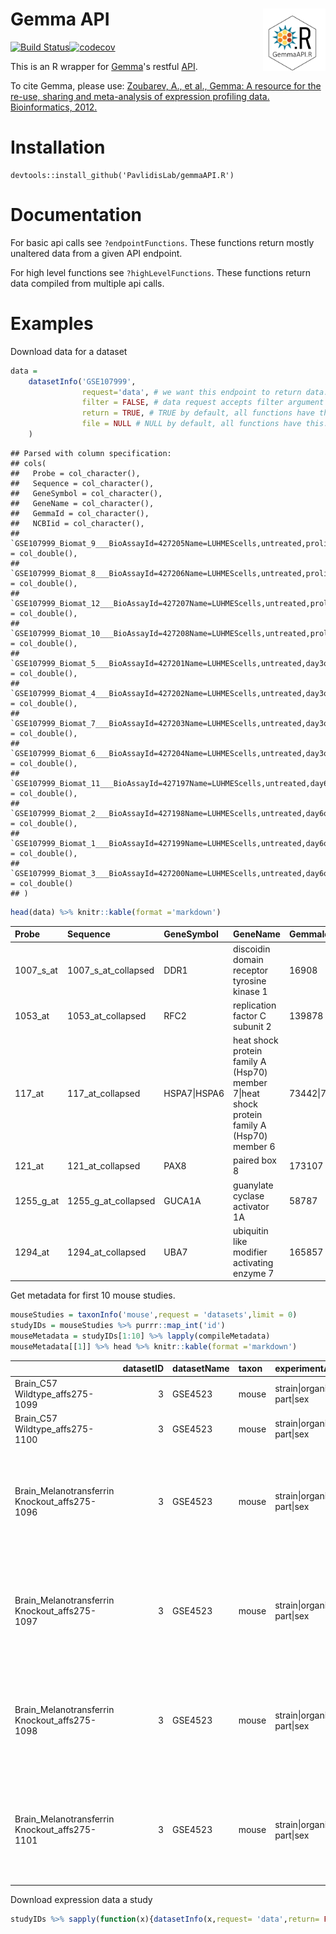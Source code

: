 
Gemma API <img src="gemmaAPI.png" align="right" height="100px"/>
================================================================

[![Build Status](https://travis-ci.org/PavlidisLab/gemmaAPI.R.svg?branch=master)](https://travis-ci.org/PavlidisLab/gemmaAPI.R)[![codecov](https://codecov.io/gh/PavlidisLab/gemmaAPI.R/branch/master/graph/badge.svg)](https://codecov.io/gh/PavlidisLab/gemmaAPI.R)

This is an R wrapper for [Gemma](http://www.chibi.ubc.ca/Gemma/home.html)'s restful [API](http://www.chibi.ubc.ca/Gemma/resources/restapidocs/).

To cite Gemma, please use: [Zoubarev, A., et al., Gemma: A resource for the re-use, sharing and meta-analysis of expression profiling data. Bioinformatics, 2012.](http://dx.doi.org/doi:10.1093/bioinformatics/bts430)

Installation
============

    devtools::install_github('PavlidisLab/gemmaAPI.R')

Documentation
=============

For basic api calls see `?endpointFunctions`. These functions return mostly unaltered data from a given API endpoint.

For high level functions see `?highLevelFunctions`. These functions return data compiled from multiple api calls.

Examples
========

Download data for a dataset

``` r
data = 
    datasetInfo('GSE107999',
                request='data', # we want this endpoint to return data. see documentation
                filter = FALSE, # data request accepts filter argument we want non filtered data
                return = TRUE, # TRUE by default, all functions have this. if false there'll be no return
                file = NULL # NULL by default, all functions have this. If specificed, output will be saved.
    )
```

    ## Parsed with column specification:
    ## cols(
    ##   Probe = col_character(),
    ##   Sequence = col_character(),
    ##   GeneSymbol = col_character(),
    ##   GeneName = col_character(),
    ##   GemmaId = col_character(),
    ##   NCBIid = col_character(),
    ##   `GSE107999_Biomat_9___BioAssayId=427205Name=LUHMEScells,untreated,proliferatingprecursorstaterep4` = col_double(),
    ##   `GSE107999_Biomat_8___BioAssayId=427206Name=LUHMEScells,untreated,proliferatingprecursorstaterep3` = col_double(),
    ##   `GSE107999_Biomat_12___BioAssayId=427207Name=LUHMEScells,untreated,proliferatingprecursorstaterep2` = col_double(),
    ##   `GSE107999_Biomat_10___BioAssayId=427208Name=LUHMEScells,untreated,proliferatingprecursorstaterep1` = col_double(),
    ##   `GSE107999_Biomat_5___BioAssayId=427201Name=LUHMEScells,untreated,day3ofdifferentiationrep4` = col_double(),
    ##   `GSE107999_Biomat_4___BioAssayId=427202Name=LUHMEScells,untreated,day3ofdifferentiationrep3` = col_double(),
    ##   `GSE107999_Biomat_7___BioAssayId=427203Name=LUHMEScells,untreated,day3ofdifferentiationrep2` = col_double(),
    ##   `GSE107999_Biomat_6___BioAssayId=427204Name=LUHMEScells,untreated,day3ofdifferentiationrep1` = col_double(),
    ##   `GSE107999_Biomat_11___BioAssayId=427197Name=LUHMEScells,untreated,day6ofdifferentiationrep4` = col_double(),
    ##   `GSE107999_Biomat_2___BioAssayId=427198Name=LUHMEScells,untreated,day6ofdifferentiationrep3` = col_double(),
    ##   `GSE107999_Biomat_1___BioAssayId=427199Name=LUHMEScells,untreated,day6ofdifferentiationrep2` = col_double(),
    ##   `GSE107999_Biomat_3___BioAssayId=427200Name=LUHMEScells,untreated,day6ofdifferentiationrep1` = col_double()
    ## )

``` r
head(data) %>% knitr::kable(format ='markdown')
```

<table style="width:100%;">
<colgroup>
<col width="0%" />
<col width="1%" />
<col width="1%" />
<col width="7%" />
<col width="1%" />
<col width="1%" />
<col width="7%" />
<col width="7%" />
<col width="7%" />
<col width="7%" />
<col width="7%" />
<col width="7%" />
<col width="7%" />
<col width="7%" />
<col width="7%" />
<col width="7%" />
<col width="7%" />
<col width="7%" />
</colgroup>
<thead>
<tr class="header">
<th align="left">Probe</th>
<th align="left">Sequence</th>
<th align="left">GeneSymbol</th>
<th align="left">GeneName</th>
<th align="left">GemmaId</th>
<th align="left">NCBIid</th>
<th align="right">GSE107999_Biomat_9___BioAssayId=427205Name=LUHMEScells,untreated,proliferatingprecursorstaterep4</th>
<th align="right">GSE107999_Biomat_8___BioAssayId=427206Name=LUHMEScells,untreated,proliferatingprecursorstaterep3</th>
<th align="right">GSE107999_Biomat_12___BioAssayId=427207Name=LUHMEScells,untreated,proliferatingprecursorstaterep2</th>
<th align="right">GSE107999_Biomat_10___BioAssayId=427208Name=LUHMEScells,untreated,proliferatingprecursorstaterep1</th>
<th align="right">GSE107999_Biomat_5___BioAssayId=427201Name=LUHMEScells,untreated,day3ofdifferentiationrep4</th>
<th align="right">GSE107999_Biomat_4___BioAssayId=427202Name=LUHMEScells,untreated,day3ofdifferentiationrep3</th>
<th align="right">GSE107999_Biomat_7___BioAssayId=427203Name=LUHMEScells,untreated,day3ofdifferentiationrep2</th>
<th align="right">GSE107999_Biomat_6___BioAssayId=427204Name=LUHMEScells,untreated,day3ofdifferentiationrep1</th>
<th align="right">GSE107999_Biomat_11___BioAssayId=427197Name=LUHMEScells,untreated,day6ofdifferentiationrep4</th>
<th align="right">GSE107999_Biomat_2___BioAssayId=427198Name=LUHMEScells,untreated,day6ofdifferentiationrep3</th>
<th align="right">GSE107999_Biomat_1___BioAssayId=427199Name=LUHMEScells,untreated,day6ofdifferentiationrep2</th>
<th align="right">GSE107999_Biomat_3___BioAssayId=427200Name=LUHMEScells,untreated,day6ofdifferentiationrep1</th>
</tr>
</thead>
<tbody>
<tr class="odd">
<td align="left">1007_s_at</td>
<td align="left">1007_s_at_collapsed</td>
<td align="left">DDR1</td>
<td align="left">discoidin domain receptor tyrosine kinase 1</td>
<td align="left">16908</td>
<td align="left">780</td>
<td align="right">8.360044</td>
<td align="right">8.347570</td>
<td align="right">8.384220</td>
<td align="right">8.631552</td>
<td align="right">9.426037</td>
<td align="right">9.332862</td>
<td align="right">9.556137</td>
<td align="right">9.571225</td>
<td align="right">9.830016</td>
<td align="right">9.534368</td>
<td align="right">9.644813</td>
<td align="right">9.638160</td>
</tr>
<tr class="even">
<td align="left">1053_at</td>
<td align="left">1053_at_collapsed</td>
<td align="left">RFC2</td>
<td align="left">replication factor C subunit 2</td>
<td align="left">139878</td>
<td align="left">5982</td>
<td align="right">8.321700</td>
<td align="right">8.441607</td>
<td align="right">8.538243</td>
<td align="right">8.223463</td>
<td align="right">6.900833</td>
<td align="right">7.811239</td>
<td align="right">7.362803</td>
<td align="right">7.487110</td>
<td align="right">6.727149</td>
<td align="right">6.781015</td>
<td align="right">6.871821</td>
<td align="right">6.822983</td>
</tr>
<tr class="odd">
<td align="left">117_at</td>
<td align="left">117_at_collapsed</td>
<td align="left">HSPA7|HSPA6</td>
<td align="left">heat shock protein family A (Hsp70) member 7|heat shock protein family A (Hsp70) member 6</td>
<td align="left">73442|73420</td>
<td align="left">3311|3310</td>
<td align="right">5.640347</td>
<td align="right">4.309247</td>
<td align="right">4.561608</td>
<td align="right">4.412733</td>
<td align="right">4.274228</td>
<td align="right">4.109736</td>
<td align="right">4.466428</td>
<td align="right">4.262011</td>
<td align="right">4.013711</td>
<td align="right">4.285905</td>
<td align="right">4.445415</td>
<td align="right">3.929470</td>
</tr>
<tr class="even">
<td align="left">121_at</td>
<td align="left">121_at_collapsed</td>
<td align="left">PAX8</td>
<td align="left">paired box 8</td>
<td align="left">173107</td>
<td align="left">7849</td>
<td align="right">6.915072</td>
<td align="right">7.001704</td>
<td align="right">6.886536</td>
<td align="right">6.995852</td>
<td align="right">6.789746</td>
<td align="right">6.988139</td>
<td align="right">6.950670</td>
<td align="right">6.897583</td>
<td align="right">6.632473</td>
<td align="right">6.872863</td>
<td align="right">6.892053</td>
<td align="right">6.845294</td>
</tr>
<tr class="odd">
<td align="left">1255_g_at</td>
<td align="left">1255_g_at_collapsed</td>
<td align="left">GUCA1A</td>
<td align="left">guanylate cyclase activator 1A</td>
<td align="left">58787</td>
<td align="left">2978</td>
<td align="right">2.328086</td>
<td align="right">2.683368</td>
<td align="right">2.292127</td>
<td align="right">2.395157</td>
<td align="right">2.267915</td>
<td align="right">2.371985</td>
<td align="right">2.148122</td>
<td align="right">2.219700</td>
<td align="right">2.078340</td>
<td align="right">2.243999</td>
<td align="right">2.376379</td>
<td align="right">2.238994</td>
</tr>
<tr class="even">
<td align="left">1294_at</td>
<td align="left">1294_at_collapsed</td>
<td align="left">UBA7</td>
<td align="left">ubiquitin like modifier activating enzyme 7</td>
<td align="left">165857</td>
<td align="left">7318</td>
<td align="right">4.436209</td>
<td align="right">4.315595</td>
<td align="right">4.434729</td>
<td align="right">4.505724</td>
<td align="right">4.182772</td>
<td align="right">4.334539</td>
<td align="right">4.278525</td>
<td align="right">4.204030</td>
<td align="right">4.105466</td>
<td align="right">4.410392</td>
<td align="right">4.382536</td>
<td align="right">4.151413</td>
</tr>
</tbody>
</table>

Get metadata for first 10 mouse studies.

``` r
mouseStudies = taxonInfo('mouse',request = 'datasets',limit = 0)
studyIDs = mouseStudies %>% purrr::map_int('id')
mouseMetadata = studyIDs[1:10] %>% lapply(compileMetadata)
mouseMetadata[[1]] %>% head %>% knitr::kable(format ='markdown')
```

<table>
<colgroup>
<col width="4%" />
<col width="0%" />
<col width="1%" />
<col width="0%" />
<col width="3%" />
<col width="4%" />
<col width="11%" />
<col width="2%" />
<col width="4%" />
<col width="12%" />
<col width="1%" />
<col width="1%" />
<col width="1%" />
<col width="0%" />
<col width="1%" />
<col width="0%" />
<col width="1%" />
<col width="0%" />
<col width="4%" />
<col width="0%" />
<col width="1%" />
<col width="1%" />
<col width="2%" />
<col width="6%" />
<col width="2%" />
<col width="2%" />
<col width="3%" />
<col width="10%" />
<col width="2%" />
<col width="1%" />
<col width="7%" />
</colgroup>
<thead>
<tr class="header">
<th align="left"></th>
<th align="right">datasetID</th>
<th align="left">datasetName</th>
<th align="left">taxon</th>
<th align="left">experimentAnnotClass</th>
<th align="left">experimentAnnotClassOntoID</th>
<th align="left">experimentAnnotClassURI</th>
<th align="left">experimentAnnotation</th>
<th align="left">experimentAnnotationOntoID</th>
<th align="left">experimentAnnotationURI</th>
<th align="left">platformName</th>
<th align="left">technologyType</th>
<th align="right">batchConfound</th>
<th align="left">batchConf</th>
<th align="right">batchEffect</th>
<th align="left">batchEf</th>
<th align="left">batchCorrected</th>
<th align="left">id</th>
<th align="left">sampleName</th>
<th align="left">accession</th>
<th align="right">sampleBiomaterialID</th>
<th align="left">sampleAnnotCategory</th>
<th align="left">sampleAnnotCategoryOntoID</th>
<th align="left">sampleAnnotCategoryURI</th>
<th align="left">sampleAnnotBroadCategory</th>
<th align="left">sampleAnnotBroadCategoryOntoID</th>
<th align="left">sampleAnnotBroadCategoryURI</th>
<th align="left">sampleAnnotation</th>
<th align="left">sampleAnnotationOntoID</th>
<th align="left">sampleAnnotType</th>
<th align="left">sampleAnnotationURI</th>
</tr>
</thead>
<tbody>
<tr class="odd">
<td align="left">Brain_C57 Wildtype_affs275-1099</td>
<td align="right">3</td>
<td align="left">GSE4523</td>
<td align="left">mouse</td>
<td align="left">strain|organism part|sex</td>
<td align="left">EFO_0005135|EFO_0000635|PATO_0000047</td>
<td align="left"><a href="http://www.ebi.ac.uk/efo/EFO_0005135%7Chttp://www.ebi.ac.uk/efo/EFO_0000635%7Chttp://purl.obolibrary.org/obo/PATO_0000047" class="uri">http://www.ebi.ac.uk/efo/EFO_0005135|http://www.ebi.ac.uk/efo/EFO_0000635|http://purl.obolibrary.org/obo/PATO_0000047</a></td>
<td align="left">C57BL/6|brain|female</td>
<td align="left">TGEMO_00016|UBERON_0000955|PATO_0000383</td>
<td align="left"><a href="http://purl.obolibrary.org/obo/TGEMO_00016%7Chttp://purl.obolibrary.org/obo/UBERON_0000955%7Chttp://purl.obolibrary.org/obo/PATO_0000383" class="uri">http://purl.obolibrary.org/obo/TGEMO_00016|http://purl.obolibrary.org/obo/UBERON_0000955|http://purl.obolibrary.org/obo/PATO_0000383</a></td>
<td align="left">GPL1261</td>
<td align="left">ONECOLOR</td>
<td align="right">0</td>
<td align="left">NA</td>
<td align="right">0</td>
<td align="left">NA</td>
<td align="left">FALSE</td>
<td align="left">48</td>
<td align="left">Brain_C57 Wildtype_affs275-1099</td>
<td align="left">GSM101416</td>
<td align="right">48</td>
<td align="left">genotype</td>
<td align="left">EFO_0000513</td>
<td align="left"><a href="http://www.ebi.ac.uk/efo/EFO_0000513" class="uri">http://www.ebi.ac.uk/efo/EFO_0000513</a></td>
<td align="left">genotype</td>
<td align="left">EFO_0000513</td>
<td align="left"><a href="http://www.ebi.ac.uk/efo/EFO_0000513" class="uri">http://www.ebi.ac.uk/efo/EFO_0000513</a></td>
<td align="left">wild type genotype</td>
<td align="left">EFO_0005168</td>
<td align="left">factor</td>
<td align="left"><a href="http://www.ebi.ac.uk/efo/EFO_0005168" class="uri">http://www.ebi.ac.uk/efo/EFO_0005168</a></td>
</tr>
<tr class="even">
<td align="left">Brain_C57 Wildtype_affs275-1100</td>
<td align="right">3</td>
<td align="left">GSE4523</td>
<td align="left">mouse</td>
<td align="left">strain|organism part|sex</td>
<td align="left">EFO_0005135|EFO_0000635|PATO_0000047</td>
<td align="left"><a href="http://www.ebi.ac.uk/efo/EFO_0005135%7Chttp://www.ebi.ac.uk/efo/EFO_0000635%7Chttp://purl.obolibrary.org/obo/PATO_0000047" class="uri">http://www.ebi.ac.uk/efo/EFO_0005135|http://www.ebi.ac.uk/efo/EFO_0000635|http://purl.obolibrary.org/obo/PATO_0000047</a></td>
<td align="left">C57BL/6|brain|female</td>
<td align="left">TGEMO_00016|UBERON_0000955|PATO_0000383</td>
<td align="left"><a href="http://purl.obolibrary.org/obo/TGEMO_00016%7Chttp://purl.obolibrary.org/obo/UBERON_0000955%7Chttp://purl.obolibrary.org/obo/PATO_0000383" class="uri">http://purl.obolibrary.org/obo/TGEMO_00016|http://purl.obolibrary.org/obo/UBERON_0000955|http://purl.obolibrary.org/obo/PATO_0000383</a></td>
<td align="left">GPL1261</td>
<td align="left">ONECOLOR</td>
<td align="right">0</td>
<td align="left">NA</td>
<td align="right">0</td>
<td align="left">NA</td>
<td align="left">FALSE</td>
<td align="left">47</td>
<td align="left">Brain_C57 Wildtype_affs275-1100</td>
<td align="left">GSM101417</td>
<td align="right">47</td>
<td align="left">genotype</td>
<td align="left">EFO_0000513</td>
<td align="left"><a href="http://www.ebi.ac.uk/efo/EFO_0000513" class="uri">http://www.ebi.ac.uk/efo/EFO_0000513</a></td>
<td align="left">genotype</td>
<td align="left">EFO_0000513</td>
<td align="left"><a href="http://www.ebi.ac.uk/efo/EFO_0000513" class="uri">http://www.ebi.ac.uk/efo/EFO_0000513</a></td>
<td align="left">wild type genotype</td>
<td align="left">EFO_0005168</td>
<td align="left">factor</td>
<td align="left"><a href="http://www.ebi.ac.uk/efo/EFO_0005168" class="uri">http://www.ebi.ac.uk/efo/EFO_0005168</a></td>
</tr>
<tr class="odd">
<td align="left">Brain_Melanotransferrin Knockout_affs275-1096</td>
<td align="right">3</td>
<td align="left">GSE4523</td>
<td align="left">mouse</td>
<td align="left">strain|organism part|sex</td>
<td align="left">EFO_0005135|EFO_0000635|PATO_0000047</td>
<td align="left"><a href="http://www.ebi.ac.uk/efo/EFO_0005135%7Chttp://www.ebi.ac.uk/efo/EFO_0000635%7Chttp://purl.obolibrary.org/obo/PATO_0000047" class="uri">http://www.ebi.ac.uk/efo/EFO_0005135|http://www.ebi.ac.uk/efo/EFO_0000635|http://purl.obolibrary.org/obo/PATO_0000047</a></td>
<td align="left">C57BL/6|brain|female</td>
<td align="left">TGEMO_00016|UBERON_0000955|PATO_0000383</td>
<td align="left"><a href="http://purl.obolibrary.org/obo/TGEMO_00016%7Chttp://purl.obolibrary.org/obo/UBERON_0000955%7Chttp://purl.obolibrary.org/obo/PATO_0000383" class="uri">http://purl.obolibrary.org/obo/TGEMO_00016|http://purl.obolibrary.org/obo/UBERON_0000955|http://purl.obolibrary.org/obo/PATO_0000383</a></td>
<td align="left">GPL1261</td>
<td align="left">ONECOLOR</td>
<td align="right">0</td>
<td align="left">NA</td>
<td align="right">0</td>
<td align="left">NA</td>
<td align="left">FALSE</td>
<td align="left">52</td>
<td align="left">Brain_Melanotransferrin Knockout_affs275-1096</td>
<td align="left">GSM101412</td>
<td align="right">52</td>
<td align="left">genotype;genotype</td>
<td align="left">EFO_0000513;EFO_0000513</td>
<td align="left"><a href="http://www.ebi.ac.uk/efo/EFO_0000513;http://www.ebi.ac.uk/efo/EFO_0000513" class="uri">http://www.ebi.ac.uk/efo/EFO_0000513;http://www.ebi.ac.uk/efo/EFO_0000513</a></td>
<td align="left">genotype</td>
<td align="left">EFO_0000513</td>
<td align="left"><a href="http://www.ebi.ac.uk/efo/EFO_0000513" class="uri">http://www.ebi.ac.uk/efo/EFO_0000513</a></td>
<td align="left">Mfi2 [mouse] antigen p97 (melanoma associated) identified by monoclonal antibodies 133.2 and 96.5;Homozygous negative</td>
<td align="left">GENE_30060;TGEMO_00001</td>
<td align="left">factor</td>
<td align="left"><a href="http://purl.org/commons/record/ncbi_gene/30060;http://purl.obolibrary.org/obo/TGEMO_00001" class="uri">http://purl.org/commons/record/ncbi_gene/30060;http://purl.obolibrary.org/obo/TGEMO_00001</a></td>
</tr>
<tr class="even">
<td align="left">Brain_Melanotransferrin Knockout_affs275-1097</td>
<td align="right">3</td>
<td align="left">GSE4523</td>
<td align="left">mouse</td>
<td align="left">strain|organism part|sex</td>
<td align="left">EFO_0005135|EFO_0000635|PATO_0000047</td>
<td align="left"><a href="http://www.ebi.ac.uk/efo/EFO_0005135%7Chttp://www.ebi.ac.uk/efo/EFO_0000635%7Chttp://purl.obolibrary.org/obo/PATO_0000047" class="uri">http://www.ebi.ac.uk/efo/EFO_0005135|http://www.ebi.ac.uk/efo/EFO_0000635|http://purl.obolibrary.org/obo/PATO_0000047</a></td>
<td align="left">C57BL/6|brain|female</td>
<td align="left">TGEMO_00016|UBERON_0000955|PATO_0000383</td>
<td align="left"><a href="http://purl.obolibrary.org/obo/TGEMO_00016%7Chttp://purl.obolibrary.org/obo/UBERON_0000955%7Chttp://purl.obolibrary.org/obo/PATO_0000383" class="uri">http://purl.obolibrary.org/obo/TGEMO_00016|http://purl.obolibrary.org/obo/UBERON_0000955|http://purl.obolibrary.org/obo/PATO_0000383</a></td>
<td align="left">GPL1261</td>
<td align="left">ONECOLOR</td>
<td align="right">0</td>
<td align="left">NA</td>
<td align="right">0</td>
<td align="left">NA</td>
<td align="left">FALSE</td>
<td align="left">51</td>
<td align="left">Brain_Melanotransferrin Knockout_affs275-1097</td>
<td align="left">GSM101413</td>
<td align="right">51</td>
<td align="left">genotype;genotype</td>
<td align="left">EFO_0000513;EFO_0000513</td>
<td align="left"><a href="http://www.ebi.ac.uk/efo/EFO_0000513;http://www.ebi.ac.uk/efo/EFO_0000513" class="uri">http://www.ebi.ac.uk/efo/EFO_0000513;http://www.ebi.ac.uk/efo/EFO_0000513</a></td>
<td align="left">genotype</td>
<td align="left">EFO_0000513</td>
<td align="left"><a href="http://www.ebi.ac.uk/efo/EFO_0000513" class="uri">http://www.ebi.ac.uk/efo/EFO_0000513</a></td>
<td align="left">Mfi2 [mouse] antigen p97 (melanoma associated) identified by monoclonal antibodies 133.2 and 96.5;Homozygous negative</td>
<td align="left">GENE_30060;TGEMO_00001</td>
<td align="left">factor</td>
<td align="left"><a href="http://purl.org/commons/record/ncbi_gene/30060;http://purl.obolibrary.org/obo/TGEMO_00001" class="uri">http://purl.org/commons/record/ncbi_gene/30060;http://purl.obolibrary.org/obo/TGEMO_00001</a></td>
</tr>
<tr class="odd">
<td align="left">Brain_Melanotransferrin Knockout_affs275-1098</td>
<td align="right">3</td>
<td align="left">GSE4523</td>
<td align="left">mouse</td>
<td align="left">strain|organism part|sex</td>
<td align="left">EFO_0005135|EFO_0000635|PATO_0000047</td>
<td align="left"><a href="http://www.ebi.ac.uk/efo/EFO_0005135%7Chttp://www.ebi.ac.uk/efo/EFO_0000635%7Chttp://purl.obolibrary.org/obo/PATO_0000047" class="uri">http://www.ebi.ac.uk/efo/EFO_0005135|http://www.ebi.ac.uk/efo/EFO_0000635|http://purl.obolibrary.org/obo/PATO_0000047</a></td>
<td align="left">C57BL/6|brain|female</td>
<td align="left">TGEMO_00016|UBERON_0000955|PATO_0000383</td>
<td align="left"><a href="http://purl.obolibrary.org/obo/TGEMO_00016%7Chttp://purl.obolibrary.org/obo/UBERON_0000955%7Chttp://purl.obolibrary.org/obo/PATO_0000383" class="uri">http://purl.obolibrary.org/obo/TGEMO_00016|http://purl.obolibrary.org/obo/UBERON_0000955|http://purl.obolibrary.org/obo/PATO_0000383</a></td>
<td align="left">GPL1261</td>
<td align="left">ONECOLOR</td>
<td align="right">0</td>
<td align="left">NA</td>
<td align="right">0</td>
<td align="left">NA</td>
<td align="left">FALSE</td>
<td align="left">50</td>
<td align="left">Brain_Melanotransferrin Knockout_affs275-1098</td>
<td align="left">GSM101414</td>
<td align="right">50</td>
<td align="left">genotype;genotype</td>
<td align="left">EFO_0000513;EFO_0000513</td>
<td align="left"><a href="http://www.ebi.ac.uk/efo/EFO_0000513;http://www.ebi.ac.uk/efo/EFO_0000513" class="uri">http://www.ebi.ac.uk/efo/EFO_0000513;http://www.ebi.ac.uk/efo/EFO_0000513</a></td>
<td align="left">genotype</td>
<td align="left">EFO_0000513</td>
<td align="left"><a href="http://www.ebi.ac.uk/efo/EFO_0000513" class="uri">http://www.ebi.ac.uk/efo/EFO_0000513</a></td>
<td align="left">Mfi2 [mouse] antigen p97 (melanoma associated) identified by monoclonal antibodies 133.2 and 96.5;Homozygous negative</td>
<td align="left">GENE_30060;TGEMO_00001</td>
<td align="left">factor</td>
<td align="left"><a href="http://purl.org/commons/record/ncbi_gene/30060;http://purl.obolibrary.org/obo/TGEMO_00001" class="uri">http://purl.org/commons/record/ncbi_gene/30060;http://purl.obolibrary.org/obo/TGEMO_00001</a></td>
</tr>
<tr class="even">
<td align="left">Brain_Melanotransferrin Knockout_affs275-1101</td>
<td align="right">3</td>
<td align="left">GSE4523</td>
<td align="left">mouse</td>
<td align="left">strain|organism part|sex</td>
<td align="left">EFO_0005135|EFO_0000635|PATO_0000047</td>
<td align="left"><a href="http://www.ebi.ac.uk/efo/EFO_0005135%7Chttp://www.ebi.ac.uk/efo/EFO_0000635%7Chttp://purl.obolibrary.org/obo/PATO_0000047" class="uri">http://www.ebi.ac.uk/efo/EFO_0005135|http://www.ebi.ac.uk/efo/EFO_0000635|http://purl.obolibrary.org/obo/PATO_0000047</a></td>
<td align="left">C57BL/6|brain|female</td>
<td align="left">TGEMO_00016|UBERON_0000955|PATO_0000383</td>
<td align="left"><a href="http://purl.obolibrary.org/obo/TGEMO_00016%7Chttp://purl.obolibrary.org/obo/UBERON_0000955%7Chttp://purl.obolibrary.org/obo/PATO_0000383" class="uri">http://purl.obolibrary.org/obo/TGEMO_00016|http://purl.obolibrary.org/obo/UBERON_0000955|http://purl.obolibrary.org/obo/PATO_0000383</a></td>
<td align="left">GPL1261</td>
<td align="left">ONECOLOR</td>
<td align="right">0</td>
<td align="left">NA</td>
<td align="right">0</td>
<td align="left">NA</td>
<td align="left">FALSE</td>
<td align="left">49</td>
<td align="left">Brain_Melanotransferrin Knockout_affs275-1101</td>
<td align="left">GSM101415</td>
<td align="right">49</td>
<td align="left">genotype;genotype</td>
<td align="left">EFO_0000513;EFO_0000513</td>
<td align="left"><a href="http://www.ebi.ac.uk/efo/EFO_0000513;http://www.ebi.ac.uk/efo/EFO_0000513" class="uri">http://www.ebi.ac.uk/efo/EFO_0000513;http://www.ebi.ac.uk/efo/EFO_0000513</a></td>
<td align="left">genotype</td>
<td align="left">EFO_0000513</td>
<td align="left"><a href="http://www.ebi.ac.uk/efo/EFO_0000513" class="uri">http://www.ebi.ac.uk/efo/EFO_0000513</a></td>
<td align="left">Mfi2 [mouse] antigen p97 (melanoma associated) identified by monoclonal antibodies 133.2 and 96.5;Homozygous negative</td>
<td align="left">GENE_30060;TGEMO_00001</td>
<td align="left">factor</td>
<td align="left"><a href="http://purl.org/commons/record/ncbi_gene/30060;http://purl.obolibrary.org/obo/TGEMO_00001" class="uri">http://purl.org/commons/record/ncbi_gene/30060;http://purl.obolibrary.org/obo/TGEMO_00001</a></td>
</tr>
</tbody>
</table>

Download expression data a study

``` r
studyIDs %>% sapply(function(x){datasetInfo(x,request= 'data',return= FALSE, file = paste0('data/',x))})
```

